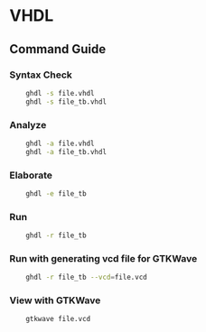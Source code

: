# VHDL

## Command Guide

### Syntax Check

```bash
    ghdl -s file.vhdl
    ghdl -s file_tb.vhdl
```

### Analyze

```bash
    ghdl -a file.vhdl
    ghdl -a file_tb.vhdl
```

### Elaborate

```bash
    ghdl -e file_tb
```

### Run

```bash
    ghdl -r file_tb
```

### Run with generating vcd file for GTKWave

```bash
    ghdl -r file_tb --vcd=file.vcd
```

### View with GTKWave

```bash
    gtkwave file.vcd
```
